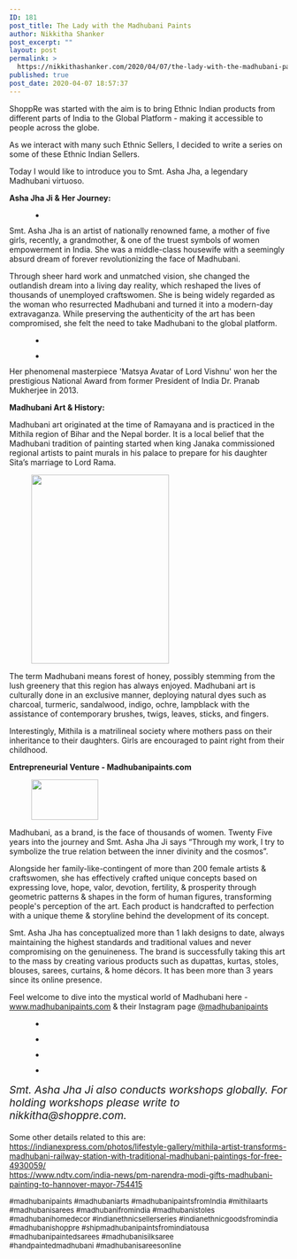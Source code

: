 ```yaml
---
ID: 181
post_title: The Lady with the Madhubani Paints
author: Nikkitha Shanker
post_excerpt: ""
layout: post
permalink: >
  https://nikkithashanker.com/2020/04/07/the-lady-with-the-madhubani-paints/
published: true
post_date: 2020-04-07 18:57:37
---
```

<!-- wp:paragraph -->
<p>ShoppRe was started with the aim is to bring Ethnic Indian products from different parts of India to the Global Platform - making it accessible to people across the globe.<br></p>
<!-- /wp:paragraph -->

<!-- wp:paragraph -->
<p>As we interact with many such Ethnic Sellers, I decided to write a series on some of these Ethnic Indian Sellers.<br></p>
<!-- /wp:paragraph -->

<!-- wp:paragraph -->
<p>Today I would like to introduce you to Smt. Asha Jha, a legendary Madhubani virtuoso.<br></p>
<!-- /wp:paragraph -->

<!-- wp:paragraph -->
<p><strong>Asha Jha Ji &amp; Her Journey:</strong><br></p>
<!-- /wp:paragraph -->

<!-- wp:gallery {"ids":[186],"align":"right"} -->
<figure class="wp-block-gallery alignright columns-1 is-cropped"><ul class="blocks-gallery-grid"><li class="blocks-gallery-item"><figure><img src="https://nikkithashanker.com/wp-content/uploads/2020/04/ASHA-JHA_page-0002-1-1.png" alt="" data-id="186" data-full-url="https://nikkithashanker.com/wp-content/uploads/2020/04/ASHA-JHA_page-0002-1-1.png" data-link="https://nikkithashanker.com/?attachment_id=186" class="wp-image-186"/></figure></li></ul></figure>
<!-- /wp:gallery -->

<!-- wp:paragraph -->
<p>Smt. Asha Jha is an artist of nationally renowned fame, a mother of five girls, recently, a grandmother, &amp; one of the truest symbols of women empowerment in India. She was a middle-class housewife with a seemingly absurd dream of forever revolutionizing the face of Madhubani.<br></p>
<!-- /wp:paragraph -->

<!-- wp:paragraph -->
<p>Through sheer hard work and unmatched vision, she changed the outlandish dream into a living day reality, which reshaped the lives of thousands of unemployed craftswomen. She is being widely regarded as the woman who resurrected Madhubani and turned it into a modern-day extravaganza. While preserving the authenticity of the art has been compromised, she felt the need to take Madhubani to the global platform.</p>
<!-- /wp:paragraph -->

<!-- wp:gallery {"ids":[183,190],"align":"center"} -->
<figure class="wp-block-gallery aligncenter columns-2 is-cropped"><ul class="blocks-gallery-grid"><li class="blocks-gallery-item"><figure><img src="https://nikkithashanker.com/wp-content/uploads/2020/04/ASHA-JHA_page-0003-1.png" alt="" data-id="183" data-link="https://nikkithashanker.com/?attachment_id=183" class="wp-image-183"/></figure></li><li class="blocks-gallery-item"><figure><img src="https://nikkithashanker.com/wp-content/uploads/2020/04/ASHA-JHA_page-0004-1-1.png" alt="" data-id="190" data-full-url="https://nikkithashanker.com/wp-content/uploads/2020/04/ASHA-JHA_page-0004-1-1.png" data-link="https://nikkithashanker.com/?attachment_id=190" class="wp-image-190"/></figure></li></ul></figure>
<!-- /wp:gallery -->

<!-- wp:paragraph -->
<p>Her phenomenal masterpiece ​'Matsya Avatar of Lord Vishnu' won her the prestigious​ National Award from former​ President of India Dr. Pranab Mukherjee in 2013.<br></p>
<!-- /wp:paragraph -->

<!-- wp:paragraph -->
<p><strong>Madhubani Art &amp; History:</strong><br></p>
<!-- /wp:paragraph -->

<!-- wp:paragraph -->
<p>Madhubani art originated at the time of Ramayana and is practiced in the Mithila region of Bihar and the Nepal border. It is a local belief that the Madhubani tradition of painting started when king Janaka commissioned regional artists to paint murals in his palace to prepare for his daughter Sita’s marriage to Lord Rama.<br></p>
<!-- /wp:paragraph -->

<!-- wp:image {"align":"right","id":189,"width":249,"height":341,"sizeSlug":"large"} -->
<div class="wp-block-image"><figure class="alignright size-large is-resized"><img src="https://nikkithashanker.com/wp-content/uploads/2020/04/MADHUBANIPAINTS-COLLECTION_page-0002-1-min.png" alt="" class="wp-image-189" width="249" height="341"/></figure></div>
<!-- /wp:image -->

<!-- wp:group -->
<div class="wp-block-group"><div class="wp-block-group__inner-container"><!-- wp:paragraph -->
<p>The term Madhubani means forest of honey, possibly stemming from the lush greenery that this region has always enjoyed. Madhubani art is culturally done in an exclusive manner, deploying natural dyes such as charcoal, turmeric, sandalwood, indigo, ochre, lampblack with the assistance of contemporary brushes, twigs, leaves, sticks, and fingers.</p>
<!-- /wp:paragraph --></div></div>
<!-- /wp:group -->

<!-- wp:paragraph -->
<p>Interestingly, Mithila is a matrilineal society where mothers pass on their inheritance to their daughters. Girls are encouraged to paint right from their childhood.&nbsp;</p>
<!-- /wp:paragraph -->

<!-- wp:paragraph -->
<p><strong>Entrepreneurial Venture - Madhubanipaints</strong>.<strong>com</strong><br></p>
<!-- /wp:paragraph -->

<!-- wp:image {"align":"center","id":195,"width":121,"height":73,"sizeSlug":"large"} -->
<div class="wp-block-image"><figure class="aligncenter size-large is-resized"><img src="https://nikkithashanker.com/wp-content/uploads/2020/04/logo-dark-1.png" alt="" class="wp-image-195" width="121" height="73"/></figure></div>
<!-- /wp:image -->

<!-- wp:paragraph {"align":"left"} -->
<p class="has-text-align-left">Madhubani, as a brand, is the face of thousands of women. Twenty Five years into the journey and Smt. Asha Jha Ji says “Through my work, I try to symbolize the true relation between the inner divinity and the cosmos”.&nbsp;<br></p>
<!-- /wp:paragraph -->

<!-- wp:paragraph -->
<p>Alongside her family-like-contingent of more than 200 female artists &amp; craftswomen, she has effectively crafted unique concepts based on expressing love, hope, valor, devotion, fertility, &amp; prosperity through geometric patterns &amp; shapes in the form of human figures, transforming people's perception of the art. Each product is handcrafted to perfection with a unique theme &amp; storyline behind the development of its concept.<br></p>
<!-- /wp:paragraph -->

<!-- wp:paragraph -->
<p>Smt. Asha Jha has conceptualized more than 1 lakh designs to date, always maintaining the highest standards and traditional values and never compromising on the genuineness. The brand is successfully taking this art to the mass by creating various products such as dupattas, kurtas, stoles, blouses, sarees, curtains, &amp; home décors. It has been more than 3 years since its online presence.</p>
<!-- /wp:paragraph -->

<!-- wp:paragraph -->
<p>Feel welcome to dive into the mystical world of Madhubani here - <a href="http://www.madhubanipaints.com">www.madhubanipaints.com</a> &amp; their Instagram page <a href="https://www.instagram.com/madhubanipaints/">@madhubanipaints</a></p>
<!-- /wp:paragraph -->

<!-- wp:gallery {"ids":[191,192]} -->
<figure class="wp-block-gallery columns-2 is-cropped"><ul class="blocks-gallery-grid"><li class="blocks-gallery-item"><figure><img src="https://nikkithashanker.com/wp-content/uploads/2020/04/87602697_2826549317384389_5538502309672085035_n1-1024x1024.jpg" alt="" data-id="191" class="wp-image-191"/></figure></li><li class="blocks-gallery-item"><figure><img src="https://nikkithashanker.com/wp-content/uploads/2020/04/67485767_657443204775145_7126311623890298115_n1-1024x1024.jpg" alt="" data-id="192" data-full-url="https://nikkithashanker.com/wp-content/uploads/2020/04/67485767_657443204775145_7126311623890298115_n1.jpg" data-link="https://nikkithashanker.com/?attachment_id=192" class="wp-image-192"/></figure></li></ul></figure>
<!-- /wp:gallery -->

<!-- wp:gallery {"ids":[193,194]} -->
<figure class="wp-block-gallery columns-2 is-cropped"><ul class="blocks-gallery-grid"><li class="blocks-gallery-item"><figure><img src="https://nikkithashanker.com/wp-content/uploads/2020/04/59129614_588981241607102_4938951844549993748_n.jpg" alt="" data-id="193" data-link="https://nikkithashanker.com/?attachment_id=193" class="wp-image-193"/></figure></li><li class="blocks-gallery-item"><figure><img src="https://nikkithashanker.com/wp-content/uploads/2020/04/61295737_433240807224387_3962969299199122706_n1-1024x1024.jpg" alt="" data-id="194" data-full-url="https://nikkithashanker.com/wp-content/uploads/2020/04/61295737_433240807224387_3962969299199122706_n1.jpg" data-link="https://nikkithashanker.com/?attachment_id=194" class="wp-image-194"/></figure></li></ul></figure>
<!-- /wp:gallery -->

<!-- wp:paragraph {"customFontSize":19} -->
<p style="font-size:19px"><em>Smt. Asha Jha Ji also conducts workshops globally. For holding workshops please write to nikkitha@shoppre.com.</em></p>
<!-- /wp:paragraph -->

<!-- wp:paragraph {"customFontSize":14} -->
<p style="font-size:14px">Some other details related to this are:<br><a href="https://indianexpress.com/photos/lifestyle-gallery/mithila-artist-transforms-madhubani-railway-station-with-traditional-madhubani-paintings-for-free-4930059/">https://indianexpress.com/photos/lifestyle-gallery/mithila-artist-transforms-madhubani-railway-station-with-traditional-madhubani-paintings-for-free-4930059/</a><br><a href="https://www.ndtv.com/india-news/pm-narendra-modi-gifts-madhubani-painting-to-hannover-mayor-754415">https://www.ndtv.com/india-news/pm-narendra-modi-gifts-madhubani-painting-to-hannover-mayor-754415</a></p>
<!-- /wp:paragraph -->

<!-- wp:paragraph {"customFontSize":13} -->
<p style="font-size:13px">#madhubanipaints #madhubaniarts #madhubanipaintsfromIndia #mithilaarts #madhubanisarees #madhubanifromindia #madhubanistoles #madhubanihomedecor #indianethnicsellerseries #indianethnicgoodsfromindia #madhubanishoppre #shipmadhubanipaintsfromindiatousa #madhubanipaintedsarees #madhubanisilksaree #handpaintedmadhubani&nbsp;#madhubanisareesonline</p>
<!-- /wp:paragraph -->
